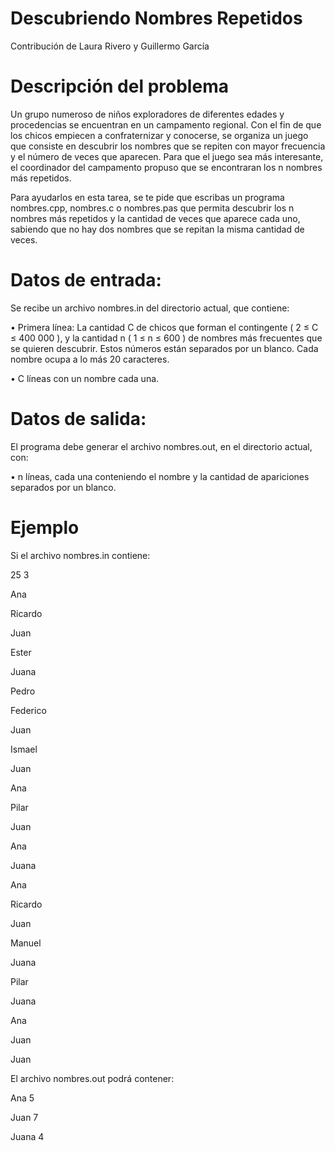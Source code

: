 # Descubriendo Nombres Repetidos

Contribución de Laura Rivero y Guillermo García

# Descripción del problema

Un grupo numeroso de niños exploradores de diferentes edades y procedencias se encuentran en un campamento regional. Con el fin de que
los chicos empiecen a confraternizar y conocerse, se organiza un juego que consiste en descubrir los nombres que se repiten con mayor 
frecuencia y el número de veces que aparecen. Para que el juego sea más interesante, el coordinador del campamento propuso que se 
encontraran los n nombres más repetidos.

Para ayudarlos en esta tarea, se te pide que escribas un programa nombres.cpp, nombres.c o nombres.pas que permita descubrir los n 
nombres más repetidos y la cantidad de veces que aparece cada uno, sabiendo que no hay dos nombres que se repitan la misma cantidad de 
veces.

# Datos de entrada:
Se recibe un archivo nombres.in del directorio actual, que contiene:

• Primera línea: La cantidad C de chicos que forman el contingente ( 2 ≤ C ≤ 400 000 ), y la cantidad n ( 1 ≤ n ≤ 600 ) de nombres más
frecuentes que se quieren descubrir. Estos números están separados por un blanco. Cada nombre ocupa a lo más 20 caracteres.

• C líneas con un nombre cada una. 

# Datos de salida:
El programa debe generar el archivo nombres.out, en el directorio actual, con:

• n líneas, cada una conteniendo el nombre y la cantidad de apariciones separados por un blanco.

# Ejemplo
Si el archivo nombres.in contiene:

25 3

Ana

Ricardo

Juan

Ester

Juana

Pedro

Federico

Juan

Ismael

Juan

Ana

Pilar

Juan

Ana

Juana

Ana

Ricardo

Juan

Manuel

Juana

Pilar

Juana

Ana

Juan

Juan


El archivo nombres.out podrá contener:

Ana 5

Juan 7

Juana 4
